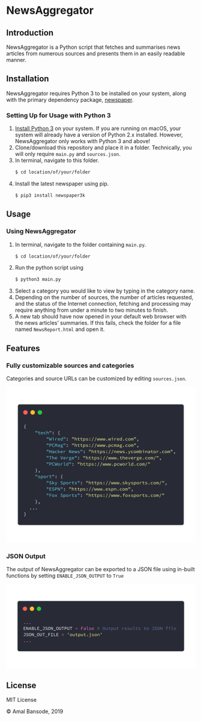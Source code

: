 # NewsAggregator

## Introduction
NewsAggregator is a Python script that fetches and summarises news articles from numerous sources and presents them in an easily readable manner. 

## Installation
NewsAggregator requires Python 3 to be installed on your system, along with the primary dependency package, [newspaper](https://github.com/codelucas/newspaper).

### Setting Up for Usage with Python 3
1. [Install Python 3](https://www.python.org/downloads/) on your system. If you are running on macOS, your system will already have a version of Python 2.x installed. However, NewsAggregator only works with Python 3 and above!
2. Clone/download this repository and place it in a folder. Technically, you will only require `main.py` and `sources.json`.
3. In terminal, navigate to this folder.
	```bash
	$ cd location/of/your/folder
	```
4. Install the latest newspaper using pip.
	```bash
	$ pip3 install newspaper3k
	```

## Usage

### Using NewsAggregator
1. In terminal, navigate to the folder containing `main.py`.
	```bash
	$ cd location/of/your/folder
	```
2. Run the python script using 
	```bash
	$ python3 main.py
	```
3. Select a category you would like to view by typing in the category name.
4. Depending on the number of sources, the number of articles requested, and the status of the Internet connection, fetching and processing may require anything from under a minute to two minutes to finish.
5. A new tab should have now opened in your default web browser with the news articles’ summaries. If this fails, check the folder for a file named `NewsReport.html` and open it.

## Features

### Fully customizable sources and categories
Categories and source URLs can be customized by editing `sources.json`.

![Customize sources.json](/images/sources_json.png)

### JSON Output
The output of NewsAggregator can be exported to a JSON file using in-built functions by setting `ENABLE_JSON_OUTPUT` to `True`

![Output can be exported to a JSON file](/images/json_output.png)

## License
MIT License

© Amal Bansode, 2019